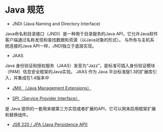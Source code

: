 # Java 规范

* JNDI (Java Naming and Directory Interface)

Java命名和目录接口（JNDI）是一种用于目录服务的Java API，它允许Java软件客户端通过名称发现和查找数据和资源（以Java对象的形式）。
与所有与主机系统连接的Java API一样，JNDI独立于底层实现。

* JAAS

Java 身份验证和授权服务（JAAS）发音为“Jazz”，是标准可插入身份验证模块（PAM）信息安全框架的Java实现。
JAAS 作为 Java 平台标准版1.3的扩展库引入，并集成在1.4版本中

* [JMX （Java Management Extensions）](JMX/README.md)


* [SPI（Service Provider Interface）](SPI/README.md)

是 Java 提供的一套用来被第三方实现或者扩展的API，它可以用来启用框架扩展和替换组件。


* [JSR 220 / JPA (Java Persistence API)](JPA/README.md)
